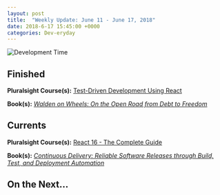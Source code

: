 ```yaml
---
layout: post
title:  "Weekly Update: June 11 - June 17, 2018"
date: 2018-6-17 15:45:00 +0000
categories: Dev-eryday
---
```




![Development Time](https://farm2.staticflickr.com/1723/41817698285_9a4c85229a.jpg)



## Finished

**Pluralsight Course(s):** [Test-Driven Development Using React][tdd]

**Book(s):** *[Walden on Wheels: On the Open Road from Debt to Freedom][wal]*

## Currents

**Pluralsight Course(s):** [React 16 - The Complete Guide][re]

**Book(s):** *[Continuous Delivery: Reliable Software Releases through Build, Test, and Deployment Automation][cd]*

## On the Next...


[tdd]: https://app.pluralsight.com/library/courses/test-driven-development-react/table-of-contents
[re]: https://www.udemy.com/react-the-complete-guide-incl-redux/
[cd]: https://www.amazon.com/Continuous-Delivery-Deployment-Automation-Addison-Wesley/dp/0321601912
[code]: https://www.amazon.com/Code-Language-Computer-Developer-Practices-ebook/dp/B00JDMPOK2/
[jss]: https://app.pluralsight.com/library/courses/play-by-play-javascript-security/table-of-contents
[vsts]: https://app.pluralsight.com/library/courses/getting-started-visual-studio-team-services-2018/table-of-contents
[son]: https://sonarwhal.com/
[owa]: https://www.owasp.org/index.php/Category:OWASP_Top_Ten_Project
[oid]: https://github.com/IdentityModel/oidc-client-js
[cf]: https://codefights.com/
[snow]: https://www.amazon.com/Snow-Crash-Novel-Neal-Stephenson-ebook/dp/B000FBJCJE/
[vsc]: https://app.pluralsight.com/library/courses/play-by-play-visual-studio-code-can-do-that/table-of-contents
[vscode]: https://code.visualstudio.com/
[fb]: https://firebase.google.com/
[az]: https://azure.microsoft.com/en-us/
[team]: https://www.visualstudio.com/team-services/
[auth]: https://firebase.google.com/products/auth/
[lps]: https://leetcode.com/problems/longest-palindromic-substring/description/
[rc]: https://app.pluralsight.com/library/courses/aspdotnet-core-react-building-website/exercise-files
[fun]: https://app.pluralsight.com/library/courses/writing-purely-functional-code-csharp/table-of-contents
[je]: https://facebook.github.io/jest/
[cfi]: https://codefights.com/arcade/intro
[ef]: https://app.pluralsight.com/library/courses/e-f-core-2-beyond-the-basics-mappings/table-of-contents
[sp]: https://docs.microsoft.com/en-us/ef/core/modeling/shadow-properties
[wal]: https://www.amazon.com/Walden-Wheels-Open-Road-Freedom-ebook/dp/B00B77UDWU/